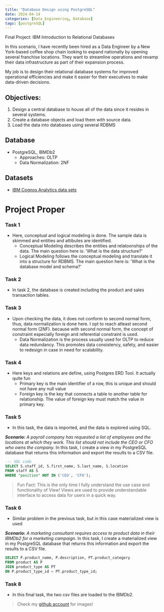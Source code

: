 ```yaml
---
title: "Database Design using PostgreSQL"
date: 2024-04-14
categories: [Data_Engineering, Database]
tags: [postgreSQL]
---
```


Final Project: IBM Introduction to Relational Databases

In this scenario, I have recently been hired as a Data Engineer by a New York-based coffee shop chain looking to expand nationally by opening several franchise locations. They want to streamline operations and revamp their data infrastructure as part of their expansion process.

My job is to design their relational database systems for improved operational efficiencies and make it easier for their executives to make data-driven decisions.

## Objectives:
1. Design a central database to house all of the data since it resides in several systems.
2. Create a database objects and load them with source data.
3. Load the data into databases using several RDBMS

## Database
- PostgreSQL, IBMDb2
    - Approaches: OLTP 
    - Data Normalization: 2NF

## Datasets
- [IBM Cognos Analytics data sets](https://www.kaggle.com/datasets/ylchang/coffee-shop-sample-data-1113?resource=download)

# Project Proper

### Task 1
- Here, conceptual and logical modeling is done. The sample data is skimmed and entities and attibutes are identified. 
    - Conceptual Modeling describes the entities and relatoonships of the data. The main question here is: 'What is the data structure?'
    - Logical Modeling follows the conceptual modeling and translate it into a structure for RDBMS. The main question here is: 'What is the database model and schema?'

### Task 2
- In task 2, the database is created including the product and sales transaction tables.


### Task 3
- Upon checking the data, it does not conform to second normal form, thus, data normalization is done here. I opt to reach atleast second normal form (2NF). because with second normal form, the concept of constraint especially foreign and referential constraint is used.
    - Data Normalization is the process usually used for OLTP to reduce data redundancy. This promotes data consistency, safety, and easier to redesign in case in need for scalability.

### Task 4
- Here keys and relations are define, using Postgres ERD Tool. It actually quite fun
    - Primary key is the main identifier of a row, this is unique and should not have any null value 
    - Foreign key is the key that connects a table to another table for relationship. The value of foreign key must match the value in primary key.

### Task 5
- In this task, the data is imported, and the data is explored using SQL. 

**_Scenario:_**
_A payroll company has requested a list of employees and the locations at which they work. This list should not include the CEO or CFO who owns the company._
 In this task, I create a view in my PostgreSQL database that returns this information and export the results to a CSV file.

 ```sql
 --- SQL code
SELECT S.staff_id, S.first_name, S.last_name, S.location
FROM staff AS S
WHERE "position" NOT IN ('CEO', 'CFO');
```
>  Fun Fact: This is the only time I fully understand the use case and functionality of View!
>            Views are used to provide understandable interface to access data for users in a quick way.

### Task 6
- Similar problem in the previous task, but in this case materialized view is used

**_Scenario:_** _A marketing consultant requires access to product data in their IBMDb2 for a marketing campaign._
In this task, I create a materialized view in my PostgreSQL database that returns this information and export the results to a CSV file.

```sql
SELECT P.product_name, P.description, PT.product_category
FROM product AS P
JOIN product_type AS PT
ON P.product_type_id = PT.product_type_id;
```

### Task 8
- In this final task, the two csv files are loaded to the IBMDb2. 
> Check my [github account](https://github.com/pyjom) for images!